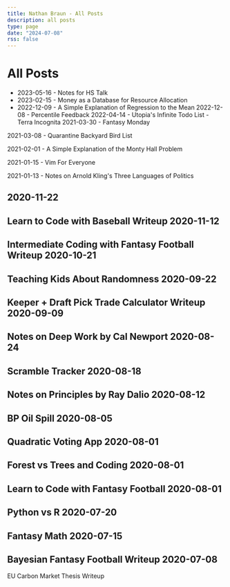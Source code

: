 ```yaml
---
title: Nathan Braun - All Posts
description: all posts
type: page
date: "2024-07-08"
rss: false
---
```


# All Posts

- 2023-05-16 - Notes for HS Talk
- 2023-02-15 - Money as a Database for Resource Allocation
- 2022-12-09 - A Simple Explanation of Regression to the Mean
2022-12-08 - Percentile Feedback
2022-04-14 - Utopia's Infinite Todo List - Terra Incognita
2021-03-30 - Fantasy Monday

2021-03-08 - Quarantine Backyard Bird List

2021-02-01 - A Simple Explanation of the Monty Hall Problem

2021-01-15 - Vim For Everyone

2021-01-13 - Notes on Arnold Kling's Three Languages of Politics

2020-11-22
-
Learn to Code with Baseball Writeup
2020-11-12
-
Intermediate Coding with Fantasy Football Writeup
2020-10-21
-
Teaching Kids About Randomness
2020-09-22
-
Keeper + Draft Pick Trade Calculator Writeup
2020-09-09
-
Notes on Deep Work by Cal Newport
2020-08-24
-
Scramble Tracker
2020-08-18
-
Notes on Principles by Ray Dalio
2020-08-12
-
BP Oil Spill
2020-08-05
-
Quadratic Voting App
2020-08-01
-
Forest vs Trees and Coding
2020-08-01
-
Learn to Code with Fantasy Football
2020-08-01
-
Python vs R
2020-07-20
-
Fantasy Math
2020-07-15
-
Bayesian Fantasy Football Writeup
2020-07-08
-
EU Carbon Market Thesis Writeup
